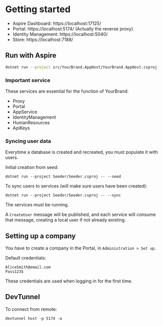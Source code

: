 # Getting started

* Aspire Dashboard: https://localhost:17125/
* Portal: https://localhost:5174/ (Actually the reverse proxy)
* Identity Management: https://localhost:5040/
* Store: https://localhost:7188/

## Run with Aspire

```sh
dotnet run --project src/YourBrand.AppHost/YourBrand.AppHost.csproj
```

### Important service

These services are essential for the function of YourBrand:

* Proxy
* Portal
* AppService
* IdentityManagement
* HumanResources
* ApiKeys

### Syncing user data

Everytime a database is created and recreated, you must populate it with users.

Initial creation from seed:

```
dotnet run --project Seeder/Seeder.csproj -- --seed
```

To sync users to services (will make sure users have been created):

```
dotnet run --project Seeder/Seeder.csproj -- --sync
```

The services must be running.

A ``CreateUser`` message will be published, and each service will consume that message, creating a local user if not already existing.

## Setting up a company

You have to create a company in the Portal, in ``Administration > Set up``.

Default credentials:

```
AliceSmith@email.com
Pass123$
```

These credentials are used when logging in for the first time.

## DevTunnel

To connect from remote:

```
devtunnel host -p 5174 -a
```
